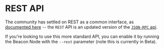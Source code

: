 # REST API


The community has settled on REST as a common interface, as [documented here](https://ethereum.github.io/eth2.0-APIs/#/) -- the `REST` API is an updated version of the [`JSON-RPC` api](./api.md).

If you're looking to use this more standard API, you can enable it by running the Beacon Node with the `--rest` parameter (note this is currently in Beta). 
